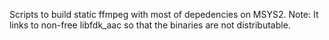 Scripts to build static ffmpeg with most of depedencies on MSYS2.
Note: It links to non-free libfdk_aac so that the binaries are not distributable.
